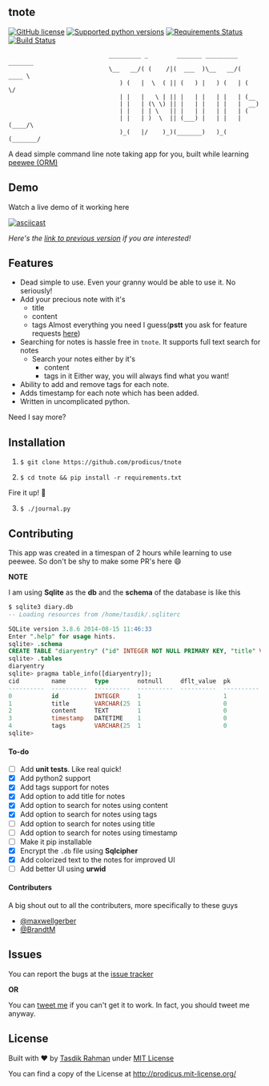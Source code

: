 ## tnote

[![GitHub license](https://img.shields.io/pypi/l/pyzipcode-cli.svg)](https://img.shields.io/pypi/l/pyzipcode-cli.svg) [![Supported python versions](https://img.shields.io/pypi/pyversions/Django.svg)]([![PyPI](https://img.shields.io/pypi/pyversions/Django.svg)]()) [![Requirements Status](https://requires.io/github/prodicus/tnote/requirements.svg?branch=master)](https://requires.io/github/prodicus/tnote/requirements/?branch=master)
[![Build Status](https://travis-ci.org/maxwellgerber/tnote.svg?branch=master)](https://travis-ci.org/maxwellgerber/tnote)

```
                            _________ _        _______ _________ _______ 
                            \__   __/( (    /|(  ___  )\__   __/(  ____ \
                               ) (   |  \  ( || (   ) |   ) (   | (    \/
                               | |   |   \ | || |   | |   | |   | (__    
                               | |   | (\ \) || |   | |   | |   |  __)   
                               | |   | | \   || |   | |   | |   | (      
                               | |   | )  \  || (___) |   | |   | (____/\
                               )_(   |/    )_)(_______)   )_(   (_______/
```

A dead simple command line note taking app for you, built while learning [peewee (ORM)](https://github.com/coleifer/peewee)

## Demo

Watch a live demo of it working here

[![asciicast](https://asciinema.org/a/35378.png)](https://asciinema.org/a/35378)

*Here's the [link to previous version](https://asciinema.org/a/35224) if you are interested!*

## Features

- Dead simple to use. Even your granny would be able to use it. No seriously!
- Add your precious note with it's
  - title 
  - content
  - tags 
  Almost everything you need I guess(**pstt** you ask for feature requests [here](https://github.com/prodicus/tnote/issues))
- Searching for notes is hassle free in `tnote`. It supports full text search for notes
    - Search your notes either by it's
      - content
      - tags in it
      Either way, you will always find what you want!
- Ability to add and remove tags for each note.
- Adds timestamp for each note which has been added.
- Written in uncomplicated python.

Need I say more?

## Installation

1) `$ git clone https://github.com/prodicus/tnote`

2) `$ cd tnote && pip install -r requirements.txt`

Fire it up! :volcano:

3) `$ ./journal.py`

## Contributing

This app was created in a timespan of 2 hours while learning to use peewee. So don't be shy to make some PR's here :smile:

**NOTE**

I am using **Sqlite** as the **db** and the **schema** of the database is like this

```sql
$ sqlite3 diary.db 
-- Loading resources from /home/tasdik/.sqliterc

SQLite version 3.8.6 2014-08-15 11:46:33
Enter ".help" for usage hints.
sqlite> .schema
CREATE TABLE "diaryentry" ("id" INTEGER NOT NULL PRIMARY KEY, "title" VARCHAR(255) NOT NULL, "content" TEXT NOT NULL, "timestamp" DATETIME NOT NULL, "tags" VARCHAR(255) NOT NULL);
sqlite> .tables
diaryentry
sqlite> pragma table_info([diaryentry]);
cid         name        type        notnull     dflt_value  pk        
----------  ----------  ----------  ----------  ----------  ----------
0           id          INTEGER     1                       1         
1           title       VARCHAR(25  1                       0         
2           content     TEXT        1                       0         
3           timestamp   DATETIME    1                       0         
4           tags        VARCHAR(25  1                       0 
sqlite>
```

#### To-do
    
- [ ] Add **unit tests**. Like real quick!
- [x] Add python2 support
- [x] Add tags support for notes
- [x] Add option to add title for notes
- [x] Add option to search for notes using content
- [x] Add option to search for notes using tags
- [ ] Add option to search for notes using title
- [ ] Add option to search for notes using timestamp
- [ ] Make it pip installable
- [x] Encrypt the `.db` file using **Sqlcipher**
- [x] Add colorized text to the notes for improved UI
- [ ] Add better UI using **urwid**

#### Contributers

A big shout out to all the contributers, more specifically to these guys

- [@maxwellgerber](https://github.com/maxwellgerber)
- [@BrandtM](https://github.com/BrandtM)

## Issues

You can report the bugs at the [issue tracker](https://github.com/prodicus/tnote/issues)

**OR**

You can [tweet me](https://twitter.com/tasdikrahman) if you can't get it to work. In fact, you should tweet me anyway.

## License

Built with ♥ by [Tasdik Rahman](http://tasdikrahman.me) under [MIT License](http://prodicus.mit-license.org)

You can find a copy of the License at http://prodicus.mit-license.org/
